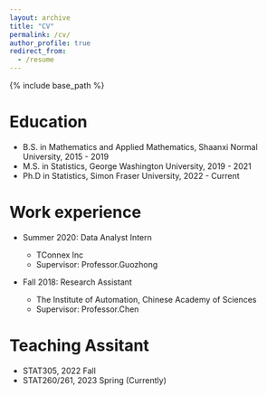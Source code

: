 ```yaml
---
layout: archive
title: "CV"
permalink: /cv/
author_profile: true
redirect_from:
  - /resume
---
```


{% include base_path %}

Education
======
* B.S. in Mathematics and Applied  Mathematics, Shaanxi Normal University, 2015 - 2019
* M.S. in Statistics, George Washington University, 2019 - 2021
* Ph.D in Statistics, Simon Fraser University, 2022 - Current

Work experience
======
* Summer 2020: Data Analyst Intern
  * TConnex lnc
  * Supervisor: Professor.Guozhong

* Fall 2018: Research Assistant
  * The Institute of Automation, Chinese Academy of Sciences
  * Supervisor: Professor.Chen

Teaching Assitant
======
 * STAT305, 2022 Fall
 * STAT260/261, 2023 Spring (Currently)

